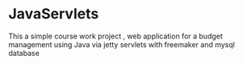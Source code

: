 # JavaServlets
This a simple course work project , web application for a budget management using Java via jetty servlets with freemaker and mysql database
